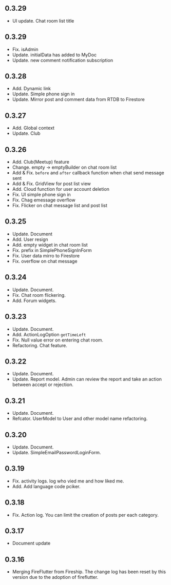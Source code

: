 ## 0.3.29

- UI update. Chat room list title


## 0.3.29

- Fix. isAdmin
- Update. initialData has added to MyDoc
- Update. new comment notification subscription


## 0.3.28

- Add. Dynamic link
- Update. Simple phone sign in
- Update. Mirror post and comment data from RTDB to Firestore


## 0.3.27

* Add. Global context
* Update. Club


## 0.3.26

* Add. Club(Meetup) feature
* Change. empty -> emptyBuilder on chat room list
* Add & Fix. `before` and `after` callback function when chat send message sent
* Add & Fix. GridView for post list view
* Add. Cloud function for user account deletion
* Fix. UI simple phone sign in
* Fix. Chag emessage overflow
* Fix. Flicker on chat message list and post list


## 0.3.25

* Update. Document
* Add. User resign
* Add. empty widget in chat room list
* Fix. prefix in SimplePhoneSignInForm
* Fix. User data mirro to Firestore
* Fix. overflow on chat message



## 0.3.24

* Update. Document.
* Fix. Chat room flickering.
* Add. Forum widgets.


## 0.3.23

* Update. Document.
* Add. ActionLogOption `getTimeLeft`
* Fix. Null value error on entering chat room.
* Refactoring. Chat feature.


## 0.3.22

* Update. Document.
* Update. Report model. Admin can review the report and take an action between accept or rejection.


## 0.3.21

* Update. Document.
* Refcator. UserModel to User and other model name refactoring.


## 0.3.20

* Update. Document.
* Update. SimpleEmailPasswordLoginForm.


## 0.3.19

* Fix. activity logs. log who vied me and how liked me.
* Add. Add language code pciker.

## 0.3.18

* Fix. Action log. You can limit the creation of posts per each category.


## 0.3.17

* Document update

## 0.3.16

* Merging FireFlutter from Fireship. The change log has been reset by this version due to the adoption of fireflutter.
